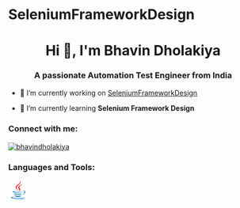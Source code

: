 # SeleniumFrameworkDesign

<h1 align="center">Hi 👋, I'm Bhavin Dholakiya</h1>
<h3 align="center">A passionate Automation Test Engineer from India</h3>

- 🔭 I’m currently working on [SeleniumFrameworkDesign](https://github.com/bhavindholakiya/SeleniumFrameworkDesign)

- 🌱 I’m currently learning **Selenium Framework Design**

<h3 align="left">Connect with me:</h3>
<p align="left">
<a href="https://fb.com/bhavindholakiya" target="blank"><img align="center" src="https://raw.githubusercontent.com/rahuldkjain/github-profile-readme-generator/master/src/images/icons/Social/facebook.svg" alt="bhavindholakiya" height="30" width="40" /></a>
</p>

<h3 align="left">Languages and Tools:</h3>
<p align="left"> <a href="https://www.java.com" target="_blank" rel="noreferrer"> <img src="https://raw.githubusercontent.com/devicons/devicon/master/icons/java/java-original.svg" alt="java" width="40" height="40"/> </a> </p>
